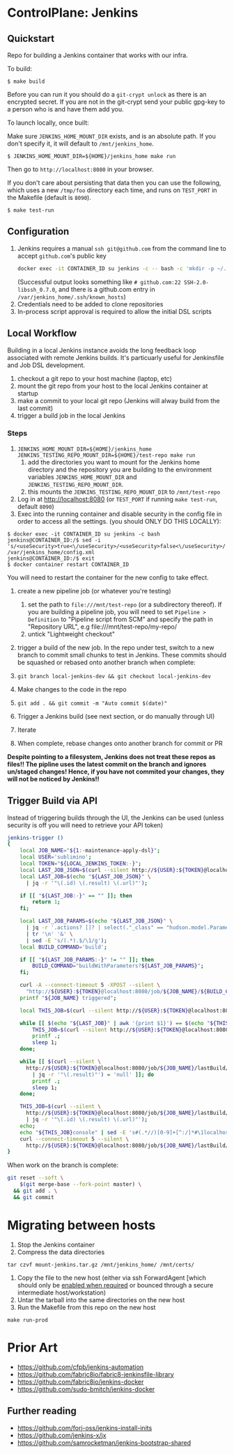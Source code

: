 # ControlPlane: Jenkins

## Quickstart

Repo for building a Jenkins container that works with our infra.

To build:

```
$ make build
```

Before you can run it you should do a `git-crypt unlock` as there is an encrypted secret.
If you are not in the git-crypt send your public gpg-key to a person who is and have them add you.

To launch locally, once built:

Make sure `JENKINS_HOME_MOUNT_DIR` exists, and is an absolute path. If you don't
specify it, it will default to `/mnt/jenkins_home`.

```
$ JENKINS_HOME_MOUNT_DIR=${HOME}/jenkins_home make run
```

Then go to `http://localhost:8080` in your browser.

If you don't care about persisting that data then you can use the following,
which uses a new `/tmp/foo` directory each time, and runs on `TEST_PORT` in the Makefile (default is `8090`).

```
$ make test-run
```

## Configuration

1. Jenkins requires a manual `ssh git@github.com` from the command line to accept `github.com`'s public key
    ```bash
    docker exec -it CONTAINER_ID su jenkins -c -- bash -c 'mkdir -p ~/.ssh && ssh-keyscan -t rsa github.com >> ~/.ssh/known_hosts'
    ```
   (Successful output looks something like `# github.com:22 SSH-2.0-libssh_0.7.0`, and there is a github.com entry in `/var/jenkins_home/.ssh/known_hosts`)
1. Credentials need to be added to clone repositories
1. In-process script approval is required to allow the initial DSL scripts

## Local Workflow

Building in a local Jenkins instance avoids the long feedback loop associated with remote Jenkins builds. It's particuarly useful for Jenkinsfile and Job DSL development.

1. checkout a git repo to your host machine (laptop, etc)
1. mount the git repo from your host to the local Jenkins container at startup
1. make a commit to your local git repo (Jenkins will alway build from the last commit)
1. trigger a build job in the local Jenkins

### Steps

1. `JENKINS_HOME_MOUNT_DIR=${HOME}/jenkins_home JENKINS_TESTING_REPO_MOUNT_DIR=${HOME}/test-repo make run`
    1. add the directories you want to mount for the Jenkins home directory and the repository you are building to the environment variables `JENKINS_HOME_MOUNT_DIR` and `JENKINS_TESTING_REPO_MOUNT_DIR`.
    1. this mounts the `JENKINS_TESTING_REPO_MOUNT_DIR` to `/mnt/test-repo`
1. Log in at [http://localhost:8080](http://localhost:8080) (or `TEST_PORT` if running `make test-run`, default `8090`)
1. Exec into the running container and disable security in the config file in order to access all the settings.
   (you should ONLY DO THIS LOCALLY):
  ```
  $ docker exec -it CONTAINER_ID su jenkins -c bash
  jenkins@CONTAINER_ID:/$ sed -i 's/<useSecurity>true<\/useSecurity>/<useSecurity>false<\/useSecurity>/' /var/jenkins_home/config.xml
  jenkins@CONTAINER_ID:/$ exit
  $ docker container restart CONTAINER_ID
  ```
  You will need to restart the container for the new config to take effect.
1. create a new pipeline job (or whatever you're testing)
    1. set the path to `file:///mnt/test-repo` (or a subdirectory thereof). If you are building a pipeline job, you will need to set `Pipeline > Definition` to "Pipeline script from SCM" and specify the path in "Repository URL", e.g file:///mnt/test-repo/my-repo/
    1. untick "Lightweight checkout"

1. trigger a build of the new job. In the repo under test, switch to a new branch to commit small chunks to test in Jenkins. These commits should be squashed or rebased onto another branch when complete:
  1. `git branch local-jenkins-dev && git checkout local-jenkins-dev`
  1. Make changes to the code in the repo
  1. `git add . && git commit -m "Auto commit $(date)"`
  1. Trigger a Jenkins build (see next section, or do manually through UI)
  1. Iterate
  1. When complete, rebase changes onto another branch for commit or PR

**Despite pointing to a filesystem, Jenkins does not treat these repos as files!! The pipline uses the latest commit on the branch and ignores un/staged changes! Hence, if you have not commited your changes, they will not be noticed by Jenkins!!**

## Trigger Build via API

Instead of triggering builds through the UI, the Jenkins can be used (unless security is off you will need to retrieve your API token)

```bash
jenkins-trigger ()
{
    local JOB_NAME="${1:-maintenance-apply-dsl}";
    local USER='sublimino';
    local TOKEN="${LOCAL_JENKINS_TOKEN:-}";
    local LAST_JOB_JSON=$(curl --silent http://${USER}:${TOKEN}@localhost:8080/job/${JOB_NAME}/lastBuild/api/json);
    local LAST_JOB=$(echo "${LAST_JOB_JSON}" \
      | jq -r '"\(.id) \(.result) \(.url)"');

    if [[ "${LAST_JOB:-}" == "" ]]; then
        return 1;
    fi;

    local LAST_JOB_PARAMS=$(echo "${LAST_JOB_JSON}" \
      | jq -r '.actions? []? | select(."_class" == "hudson.model.ParametersAction") | .parameters? | .[] | "\(.name)=\(.value)"' \
      | tr '\n' '&' \
      | sed -E 's/(.*).$/\1/g');
    local BUILD_COMMAND='build';

    if [[ "${LAST_JOB_PARAMS:-}" != "" ]]; then
        BUILD_COMMAND="buildWithParameters?${LAST_JOB_PARAMS}";
    fi;

    curl -A --connect-timeout 5 -XPOST --silent \
      "http://${USER}:${TOKEN}@localhost:8080/job/${JOB_NAME}/${BUILD_COMMAND}";
    printf "${JOB_NAME} triggered";

    local THIS_JOB=$(curl --silent http://${USER}:${TOKEN}@localhost:8080/job/${JOB_NAME}/lastBuild/api/json | jq -r '"\(.id) \(.result) \(.url)"');

    while [[ $(echo "${LAST_JOB}" | awk '{print $1}') == $(echo "${THIS_JOB}" | awk '{print $1}') ]]; do
        THIS_JOB=$(curl --silent http://${USER}:${TOKEN}@localhost:8080/job/${JOB_NAME}/lastBuild/api/json | jq -r '"\(.id) \(.result) \(.url)"');
        printf .;
        sleep 1;
    done;

    while [[ $(curl --silent \
      http://${USER}:${TOKEN}@localhost:8080/job/${JOB_NAME}/lastBuild/api/json \
        | jq -r '"\(.result)"') = 'null' ]]; do
        printf .;
        sleep 1;
    done;

    THIS_JOB=$(curl --silent \
      http://${USER}:${TOKEN}@localhost:8080/job/${JOB_NAME}/lastBuild/api/json \
      | jq -r '"\(.id) \(.result) \(.url)"');
    echo;
    echo "${THIS_JOB}console" | sed -E 's#(.*//)[0-9]+[^:/]*#\1localhost#' | highlight --stdlib;
    curl --connect-timeout 5 --silent \
      http://${USER}:${TOKEN}@localhost:8080/job/${JOB_NAME}/lastBuild/consoleText
}

```

When work on the branch is complete:

```bash
git reset --soft \
    $(git merge-base --fork-point master) \
  && git add . \
  && git commit
```

# Migrating between hosts

1. Stop the Jenkins container
1. Compress the data directories
  ```
  tar czvf mount-jenkins.tar.gz /mnt/jenkins_home/ /mnt/certs/
  ```
1. Copy the file to the new host (either via ssh ForwardAgent [which should only be [enabled when required](https://heipei.github.io/2015/02/26/SSH-Agent-Forwarding-considered-harmful/) or bounced through a secure intermediate host/workstation)
1. Untar the tarball into the same directories on the new host
1. Run the Makefile from this repo on the new host
  ```
  make run-prod
  ```

# Prior Art

- https://github.com/cfpb/jenkins-automation
- https://github.com/fabric8io/fabric8-jenkinsfile-library
- https://github.com/fabric8io/jenkins-docker
- https://github.com/sudo-bmitch/jenkins-docker

## Further reading

- https://github.com/forj-oss/jenkins-install-inits
- https://github.com/jenkins-x/jx
- https://github.com/samrocketman/jenkins-bootstrap-shared
